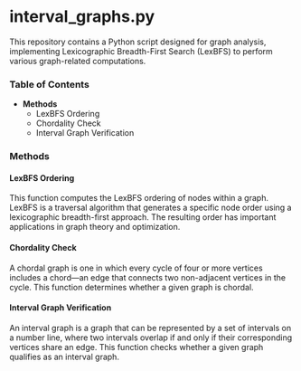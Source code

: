 # interval_graphs.py
 
This repository contains a Python script designed for graph analysis, implementing Lexicographic Breadth-First Search (LexBFS) to perform various graph-related computations.  

### **Table of Contents**  
- **Methods**  
  - LexBFS Ordering  
  - Chordality Check  
  - Interval Graph Verification  

### **Methods**  

#### **LexBFS Ordering**  
This function computes the LexBFS ordering of nodes within a graph. LexBFS is a traversal algorithm that generates a specific node order using a lexicographic breadth-first approach. The resulting order has important applications in graph theory and optimization.  

#### **Chordality Check**  
A chordal graph is one in which every cycle of four or more vertices includes a chord—an edge that connects two non-adjacent vertices in the cycle. This function determines whether a given graph is chordal.  

#### **Interval Graph Verification**  
An interval graph is a graph that can be represented by a set of intervals on a number line, where two intervals overlap if and only if their corresponding vertices share an edge. This function checks whether a given graph qualifies as an interval graph.
